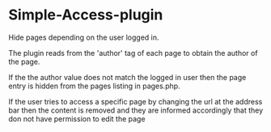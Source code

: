 # Simple-Access-plugin
Hide pages depending on the user logged in.

The plugin reads from the 'author' tag of each page to obtain the author of the page.

If the the author value does not match the logged in user then the page entry is hidden from the pages listing in pages.php.

If the user tries to access a specific page by changing the url at the address bar then the content is removed and they are informed accordingly that they don not have permission to edit the page

